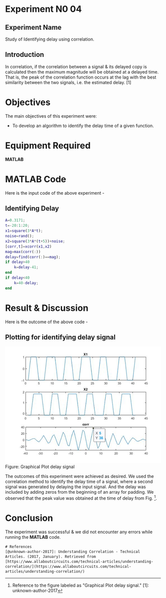 
# Experiment N0 04
## Experiment Name
Study of Identifying delay using correlation.
## Introduction
In correlation, if the correlation between a signal & its delayed copy is calculated then the maximum magnitude will be obtained at a delayed time. That is, the peak of the correlation function occurs at the lag with the best similarity between the two signals, i.e. the estimated delay. [1]

# Objectives 
The main objectives of this experiment were:

- To develop an algorithm to identify the delay time of a given function.


# Equipment Required
**MATLAB**

# MATLAB Code
Here is the input code of the above experiment -

## Identifying Delay
```matlab
A=0.3171;
t=-20:1:20;
x1=square(3*A*t);
noise=rand();
x2=square(3*A*(t+5))+noise;
[corr,t]=xcorr(x1,x2)
mag=max(corr(:))
delay=find(corr(:)==mag);
if delay>40
    k=delay-41;
end
if delay<40
    k=40-delay;
end
```
# Result & Discussion
Here is the outcome of the above code -
## Plotting for identifying delay signal
![Graphical Plot delay signal](image/delay.jpg)
Figure: Graphical Plot delay signal

The outcomes of this experiment were achieved as desired. We used the correlation method to identify the delay time of a signal, where a second signal was generated by delaying the input signal. And the delay was included by adding zeros from the beginning of an array for padding. We observed that the peak value was obtained at the time of delay from Fig. [^delay].

# Conclusion
The experiment was successful & we did not encounter any errors while running the **MATLAB** code.

[^delay]: Reference to the figure labeled as "Graphical Plot delay signal."
[1]: unknown-author-2017 
```
# References
[@unknown-author-2017]: Understanding Correlation - Technical Articles. (2017, January). Retrieved from [https://www.allaboutcircuits.com/technical-articles/understanding-correlation/](https://www.allaboutcircuits.com/technical-articles/understanding-correlation/)
